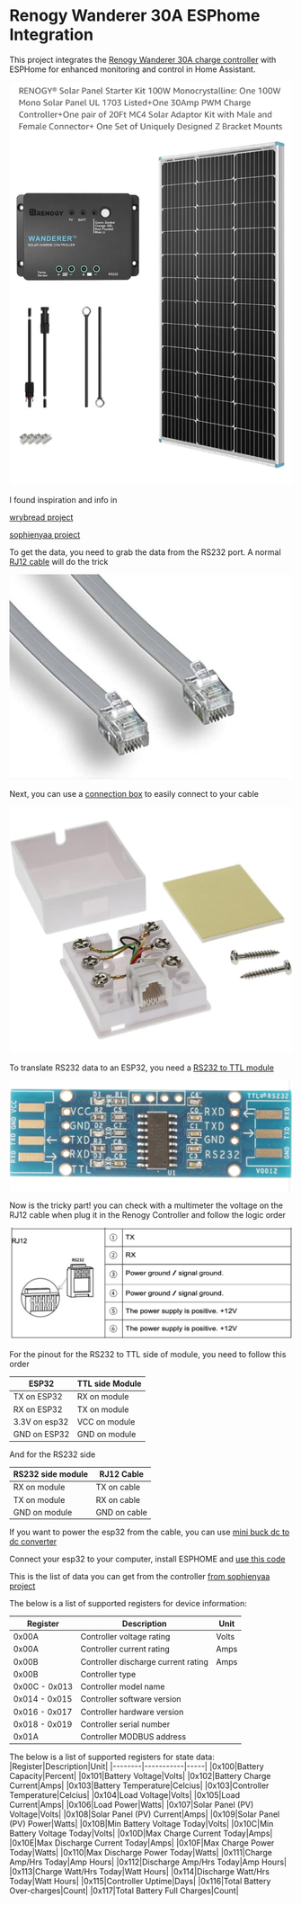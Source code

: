 # Renogy Wanderer 30A ESPhome Integration

This project integrates the [Renogy Wanderer 30A charge controller](https://amzn.to/49AiwHF) with ESPHome for enhanced monitoring and control in Home Assistant.

![Renogy Wanderer 30A](image/IMG_6312.jpeg)

I found inspiration and info in

[wrybread project](https://github.com/wrybread/ESP32ArduinoRenogy)

[sophienyaa project](https://github.com/sophienyaa/NodeRenogy)

To get the data, you need to grab the data from the RS232 port. A normal [RJ12 cable](https://amzn.to/3OSy67P) will do the trick

![RJ12](image/IMG_6315.jpeg)

Next, you can use a [connection box](https://amzn.to/41t3C3V) to easily connect to your cable

![Connection box](image/IMG_6316.jpeg)

To translate RS232 data to an ESP32, you need a [RS232 to TTL module](https://amzn.to/4gavRcb)

![RS232 to TTL module](image/IMG_6317.jpeg)

Now is the tricky part! you can check with a multimeter the voltage on the RJ12 cable when plug it in the Renogy Controller and follow the logic order

![Renogy RS232 pinout](image/IMG_6318.png)

For the pinout for the RS232 to TTL side of module, you need to follow this order

|ESP32|TTL side Module|
|--------|-----------|
|TX on ESP32|RX on module|
|RX on ESP32|TX on module|
|3.3V on esp32|VCC on module|
|GND on ESP32|GND on module|

And for the RS232 side
  
|RS232 side module|RJ12 Cable|
|--------|-----------|
|RX on module|TX on cable|
|TX on module|RX on cable|
|GND on module|GND on cable|

If you want to power the esp32 from the cable, you can use [mini buck dc to dc converter](https://amzn.to/4ityJCo)

Connect your esp32 to your computer, install ESPHOME and [use this code](https://github.com/mlevac21/Renogy-Wanderer-30a-Esphome/blob/main/code)

This is the list of data you can get from the controller [from sophienyaa project](https://github.com/sophienyaa/NodeRenogy)

The below is a list of supported registers for device information:

|Register|Description|Unit|
|--------|-----------|-----|
|0x00A|Controller voltage rating|Volts|
|0x00A|Controller current rating|Amps|
|0x00B|Controller discharge current rating|Amps|
|0x00B|Controller type||
|0x00C - 0x013|Controller model name||
|0x014 - 0x015|Controller software version||
|0x016 - 0x017|Controller hardware version||
|0x018 - 0x019|Controller serial number||
|0x01A|Controller MODBUS address||

The below is a list of supported registers for state data:
|Register|Description|Unit|
|--------|-----------|-----|
|0x100|Battery Capacity|Percent|
|0x101|Battery Voltage|Volts|
|0x102|Battery Charge Current|Amps|
|0x103|Battery Temperature|Celcius|
|0x103|Controller Temperature|Celcius|
|0x104|Load Voltage|Volts|
|0x105|Load Current|Amps|
|0x106|Load Power|Watts|
|0x107|Solar Panel (PV) Voltage|Volts|
|0x108|Solar Panel (PV) Current|Amps|
|0x109|Solar Panel (PV) Power|Watts|
|0x10B|Min Battery Voltage Today|Volts|
|0x10C|Min Battery Voltage Today|Volts|
|0x10D|Max Charge Current Today|Amps|
|0x10E|Max Discharge Current Today|Amps|
|0x10F|Max Charge Power Today|Watts|
|0x110|Max Discharge Power Today|Watts|
|0x111|Charge Amp/Hrs Today|Amp Hours|
|0x112|Discharge Amp/Hrs Today|Amp Hours|
|0x113|Charge Watt/Hrs Today|Watt Hours|
|0x114|Discharge Watt/Hrs Today|Watt Hours|
|0x115|Controller Uptime|Days|
|0x116|Total Battery Over-charges|Count|
|0x117|Total Battery Full Charges|Count|
